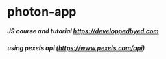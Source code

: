 # photon-app
##### JS course and tutorial  https://developpedbyed.com 
##### using pexels api (https://www.pexels.com/api)
